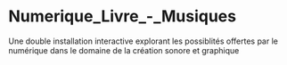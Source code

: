 # Numerique_Livre_-_Musiques
Une double installation interactive explorant les possiblités offertes par le numérique dans le domaine de la création sonore et graphique
